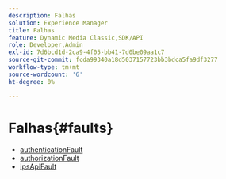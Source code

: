 ```yaml
---
description: Falhas
solution: Experience Manager
title: Falhas
feature: Dynamic Media Classic,SDK/API
role: Developer,Admin
exl-id: 7d6bcd1d-2ca9-4f05-bb41-7d0be09aa1c7
source-git-commit: fcda99340a18d5037157723bb3bdca5fa9df3277
workflow-type: tm+mt
source-wordcount: '6'
ht-degree: 0%

---
```


# Falhas{#faults}

* [authenticationFault](r-authentication-fault.md)
* [authorizationFault](r-authorization-fault.md)
* [ipsApiFault](r-ips-api-fault.md)
